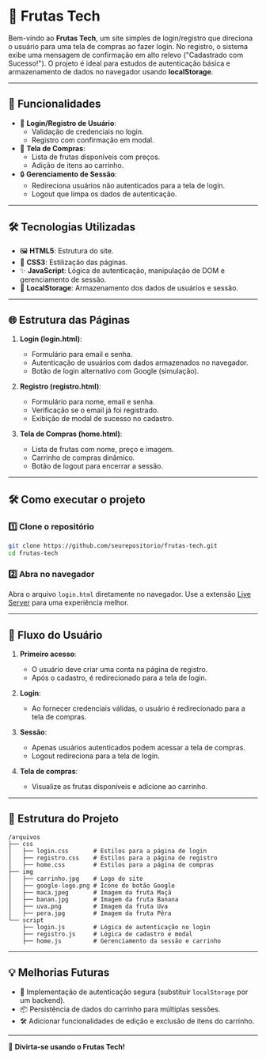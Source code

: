 # 🍎 Frutas Tech

Bem-vindo ao **Frutas Tech**, um site simples de login/registro que direciona o usuário para uma tela de compras ao fazer login. No registro, o sistema exibe uma mensagem de confirmação em alto relevo ("Cadastrado com Sucesso!"). O projeto é ideal para estudos de autenticação básica e armazenamento de dados no navegador usando **localStorage**.

---

## 🚀 Funcionalidades

- 👤 **Login/Registro de Usuário**:
  - Validação de credenciais no login.
  - Registro com confirmação em modal.
- 🛒 **Tela de Compras**:
  - Lista de frutas disponíveis com preços.
  - Adição de itens ao carrinho.
- 🔒 **Gerenciamento de Sessão**:
  - Redireciona usuários não autenticados para a tela de login.
  - Logout que limpa os dados de autenticação.

---

## 🛠️ Tecnologias Utilizadas

- 🖼️ **HTML5**: Estrutura do site.
- 🎨 **CSS3**: Estilização das páginas.
- ✨ **JavaScript**: Lógica de autenticação, manipulação de DOM e gerenciamento de sessão.
- 💾 **LocalStorage**: Armazenamento dos dados de usuários e sessão.

---

## 🌐 Estrutura das Páginas

1. **Login (login.html)**:
   - Formulário para email e senha.
   - Autenticação de usuários com dados armazenados no navegador.
   - Botão de login alternativo com Google (simulação).

2. **Registro (registro.html)**:
   - Formulário para nome, email e senha.
   - Verificação se o email já foi registrado.
   - Exibição de modal de sucesso no cadastro.

3. **Tela de Compras (home.html)**:
   - Lista de frutas com nome, preço e imagem.
   - Carrinho de compras dinâmico.
   - Botão de logout para encerrar a sessão.

---

## 🛠️ Como executar o projeto

### 1️⃣ Clone o repositório
```bash
git clone https://github.com/seurepositorio/frutas-tech.git
cd frutas-tech
```

### 2️⃣ Abra no navegador
Abra o arquivo `login.html` diretamente no navegador. Use a extensão [Live Server](https://marketplace.visualstudio.com/items?itemName=ritwickdey.LiveServer) para uma experiência melhor.

---

## 🧐 Fluxo do Usuário

1. **Primeiro acesso**:
   - O usuário deve criar uma conta na página de registro.
   - Após o cadastro, é redirecionado para a tela de login.

2. **Login**:
   - Ao fornecer credenciais válidas, o usuário é redirecionado para a tela de compras.

3. **Sessão**:
   - Apenas usuários autenticados podem acessar a tela de compras.
   - Logout redireciona para a tela de login.

4. **Tela de compras**:
   - Visualize as frutas disponíveis e adicione ao carrinho.

---

## 📂 Estrutura do Projeto

```
/arquivos
├── css
│   ├── login.css       # Estilos para a página de login
│   ├── registro.css    # Estilos para a página de registro
│   ├── home.css        # Estilos para a página de compras
├── img
│   ├── carrinho.jpg    # Logo do site
│   ├── google-logo.png # Ícone do botão Google
│   ├── maca.jpeg       # Imagem da fruta Maçã
│   ├── banan.jpg       # Imagem da fruta Banana
│   ├── uva.png         # Imagem da fruta Uva
│   ├── pera.jpg        # Imagem da fruta Pêra
└── script
    ├── login.js        # Lógica de autenticação no login
    ├── registro.js     # Lógica de cadastro e modal
    ├── home.js         # Gerenciamento da sessão e carrinho
```

---

## 💡 Melhorias Futuras

- 🔐 Implementação de autenticação segura (substituir `localStorage` por um backend).
- 📦 Persistência de dados do carrinho para múltiplas sessões.
- 🛠️ Adicionar funcionalidades de edição e exclusão de itens do carrinho.

---

🎉 **Divirta-se usando o Frutas Tech!**

